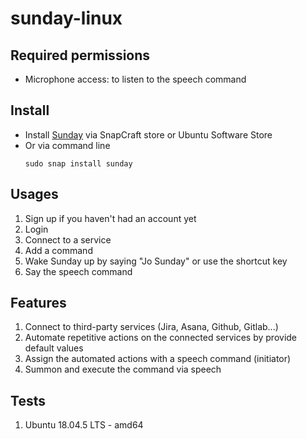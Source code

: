 # sunday-linux

## Required permissions

  * Microphone access: to listen to the speech command

## Install

  * Install [Sunday](https://snapcraft.io/sunday) via SnapCraft store or Ubuntu Software Store
  * Or via command line
      ```
      sudo snap install sunday
      ```

## Usages

  1. Sign up if you haven't had an account yet
  2. Login
  3. Connect to a service
  4. Add a command
  5. Wake Sunday up by saying "Jo Sunday" or use the shortcut key
  6. Say the speech command

## Features

  1. Connect to third-party services (Jira, Asana, Github, Gitlab...)
  2. Automate repetitive actions on the connected services by provide default values
  3. Assign the automated actions with a speech command (initiator)
  4. Summon and execute the command via speech

## Tests
  
  1. Ubuntu 18.04.5 LTS - amd64
